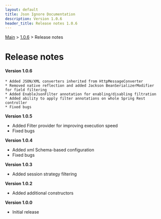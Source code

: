 ```yaml
---
layout: default
title: Json Ignore Documentation
description: Version 1.0.6
header_title: Release notes 1.0.6
---
```


[Main](../../index.MD) > [1.0.6](../index.MD) > Release notes

# Release notes

#### Version 1.0.6
    * Added JSON/XML converters inherited from HttpMessageConverter
    * Removed native reflection and added Jackson BeanSerializerModifier for field filtering
    * Added EnableJsonFilter annotation for enabling/disabling filtration
    * Added ability to apply filter annotations on whole Spring Rest controller
    * Fixed bugs

**Version 1.0.5**
  * Added Filter provider for improving execution speed
  * Fixed bugs 

**Version 1.0.4**
  * Added xml Schema-based configuration
  * Fixed bugs 

**Version 1.0.3**
  * Added session strategy filtering

**Version 1.0.2**
  * Added additional constructors

**Version 1.0.0**
  * Initial release